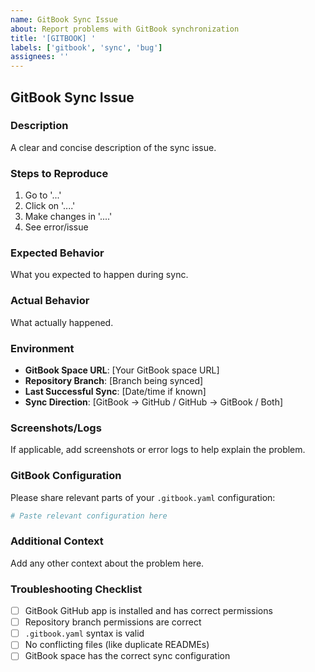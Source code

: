 ```yaml
---
name: GitBook Sync Issue
about: Report problems with GitBook synchronization
title: '[GITBOOK] '
labels: ['gitbook', 'sync', 'bug']
assignees: ''
---
```


## GitBook Sync Issue

### Description
A clear and concise description of the sync issue.

### Steps to Reproduce
1. Go to '...'
2. Click on '....'
3. Make changes in '....'
4. See error/issue

### Expected Behavior
What you expected to happen during sync.

### Actual Behavior
What actually happened.

### Environment
- **GitBook Space URL**: [Your GitBook space URL]
- **Repository Branch**: [Branch being synced]
- **Last Successful Sync**: [Date/time if known]
- **Sync Direction**: [GitBook → GitHub / GitHub → GitBook / Both]

### Screenshots/Logs
If applicable, add screenshots or error logs to help explain the problem.

### GitBook Configuration
Please share relevant parts of your `.gitbook.yaml` configuration:

```yaml
# Paste relevant configuration here
```

### Additional Context
Add any other context about the problem here.

### Troubleshooting Checklist
- [ ] GitBook GitHub app is installed and has correct permissions
- [ ] Repository branch permissions are correct
- [ ] `.gitbook.yaml` syntax is valid
- [ ] No conflicting files (like duplicate READMEs)
- [ ] GitBook space has the correct sync configuration
